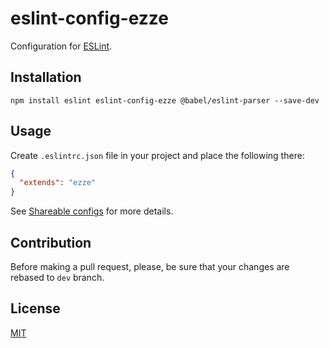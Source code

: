 # eslint-config-ezze

Configuration for [ESLint](http://eslint.org/).

## Installation

    npm install eslint eslint-config-ezze @babel/eslint-parser --save-dev
    
## Usage

Create `.eslintrc.json` file in your project and place the following there:

```json
{
  "extends": "ezze"
}
```
     
See [Shareable configs](http://eslint.org/docs/developer-guide/shareable-configs) for more details.    

## Contribution

Before making a pull request, please, be sure that your changes are rebased to `dev` branch.

## License

[MIT](LICENSE)
